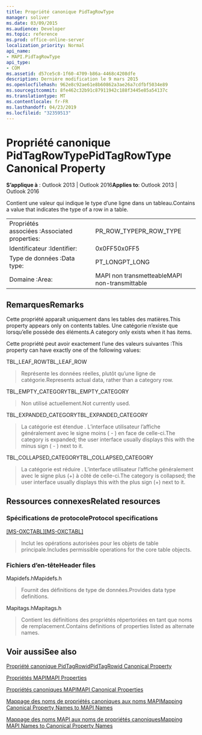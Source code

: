 ```yaml
---
title: Propriété canonique PidTagRowType
manager: soliver
ms.date: 03/09/2015
ms.audience: Developer
ms.topic: reference
ms.prod: office-online-server
localization_priority: Normal
api_name:
- MAPI.PidTagRowType
api_type:
- COM
ms.assetid: d57ce5c8-1f60-4709-b86a-4468c4208dfe
description: Dernière modification le 9 mars 2015
ms.openlocfilehash: 962e8c92ae61e8b60862a3ae26a7cdfbf5034e89
ms.sourcegitcommit: 8fe462c32b91c87911942c188f3445e85a54137c
ms.translationtype: MT
ms.contentlocale: fr-FR
ms.lasthandoff: 04/23/2019
ms.locfileid: "32359513"
---
```

# <a name="pidtagrowtype-canonical-property"></a><span data-ttu-id="00c98-103">Propriété canonique PidTagRowType</span><span class="sxs-lookup"><span data-stu-id="00c98-103">PidTagRowType Canonical Property</span></span>

  
  
<span data-ttu-id="00c98-104">**S’applique à** : Outlook 2013 | Outlook 2016</span><span class="sxs-lookup"><span data-stu-id="00c98-104">**Applies to**: Outlook 2013 | Outlook 2016</span></span> 
  
<span data-ttu-id="00c98-105">Contient une valeur qui indique le type d’une ligne dans un tableau.</span><span class="sxs-lookup"><span data-stu-id="00c98-105">Contains a value that indicates the type of a row in a table.</span></span>
  
|||
|:-----|:-----|
|<span data-ttu-id="00c98-106">Propriétés associées :</span><span class="sxs-lookup"><span data-stu-id="00c98-106">Associated properties:</span></span>  <br/> |<span data-ttu-id="00c98-107">PR_ROW_TYPE</span><span class="sxs-lookup"><span data-stu-id="00c98-107">PR_ROW_TYPE</span></span>  <br/> |
|<span data-ttu-id="00c98-108">Identificateur :</span><span class="sxs-lookup"><span data-stu-id="00c98-108">Identifier:</span></span>  <br/> |<span data-ttu-id="00c98-109">0x0FF5</span><span class="sxs-lookup"><span data-stu-id="00c98-109">0x0FF5</span></span>  <br/> |
|<span data-ttu-id="00c98-110">Type de données :</span><span class="sxs-lookup"><span data-stu-id="00c98-110">Data type:</span></span>  <br/> |<span data-ttu-id="00c98-111">PT_LONG</span><span class="sxs-lookup"><span data-stu-id="00c98-111">PT_LONG</span></span>  <br/> |
|<span data-ttu-id="00c98-112">Domaine :</span><span class="sxs-lookup"><span data-stu-id="00c98-112">Area:</span></span>  <br/> |<span data-ttu-id="00c98-113">MAPI non transmetteable</span><span class="sxs-lookup"><span data-stu-id="00c98-113">MAPI non-transmittable</span></span>  <br/> |
   
## <a name="remarks"></a><span data-ttu-id="00c98-114">Remarques</span><span class="sxs-lookup"><span data-stu-id="00c98-114">Remarks</span></span>

<span data-ttu-id="00c98-115">Cette propriété apparaît uniquement dans les tables des matières.</span><span class="sxs-lookup"><span data-stu-id="00c98-115">This property appears only on contents tables.</span></span> <span data-ttu-id="00c98-116">Une catégorie n’existe que lorsqu’elle possède des éléments.</span><span class="sxs-lookup"><span data-stu-id="00c98-116">A category only exists when it has items.</span></span>
  
<span data-ttu-id="00c98-117">Cette propriété peut avoir exactement l’une des valeurs suivantes :</span><span class="sxs-lookup"><span data-stu-id="00c98-117">This property can have exactly one of the following values:</span></span>
  
<span data-ttu-id="00c98-118">TBL_LEAF_ROW</span><span class="sxs-lookup"><span data-stu-id="00c98-118">TBL_LEAF_ROW</span></span> 
  
> <span data-ttu-id="00c98-119">Représente les données réelles, plutôt qu’une ligne de catégorie.</span><span class="sxs-lookup"><span data-stu-id="00c98-119">Represents actual data, rather than a category row.</span></span>
    
<span data-ttu-id="00c98-120">TBL_EMPTY_CATEGORY</span><span class="sxs-lookup"><span data-stu-id="00c98-120">TBL_EMPTY_CATEGORY</span></span> 
  
> <span data-ttu-id="00c98-121">Non utilisé actuellement.</span><span class="sxs-lookup"><span data-stu-id="00c98-121">Not currently used.</span></span>
    
<span data-ttu-id="00c98-122">TBL_EXPANDED_CATEGORY</span><span class="sxs-lookup"><span data-stu-id="00c98-122">TBL_EXPANDED_CATEGORY</span></span> 
  
> <span data-ttu-id="00c98-123">La catégorie est étendue . L’interface utilisateur l’affiche généralement avec le signe moins ( - ) en face de celle-ci.</span><span class="sxs-lookup"><span data-stu-id="00c98-123">The category is expanded; the user interface usually displays this with the minus sign ( - ) next to it.</span></span>
    
<span data-ttu-id="00c98-124">TBL_COLLAPSED_CATEGORY</span><span class="sxs-lookup"><span data-stu-id="00c98-124">TBL_COLLAPSED_CATEGORY</span></span> 
  
> <span data-ttu-id="00c98-125">La catégorie est réduire . L’interface utilisateur l’affiche généralement avec le signe plus (+) à côté de celle-ci.</span><span class="sxs-lookup"><span data-stu-id="00c98-125">The category is collapsed; the user interface usually displays this with the plus sign (+) next to it.</span></span>
    
## <a name="related-resources"></a><span data-ttu-id="00c98-126">Ressources connexes</span><span class="sxs-lookup"><span data-stu-id="00c98-126">Related resources</span></span>

### <a name="protocol-specifications"></a><span data-ttu-id="00c98-127">Spécifications de protocole</span><span class="sxs-lookup"><span data-stu-id="00c98-127">Protocol specifications</span></span>

<span data-ttu-id="00c98-128">[[MS-OXCTABL]](https://msdn.microsoft.com/library/d33612dc-36a8-4623-8a26-c156cf8aae4b%28Office.15%29.aspx)</span><span class="sxs-lookup"><span data-stu-id="00c98-128">[[MS-OXCTABL]](https://msdn.microsoft.com/library/d33612dc-36a8-4623-8a26-c156cf8aae4b%28Office.15%29.aspx)</span></span>
  
> <span data-ttu-id="00c98-129">Inclut les opérations autorisées pour les objets de table principale.</span><span class="sxs-lookup"><span data-stu-id="00c98-129">Includes permissible operations for the core table objects.</span></span>
    
### <a name="header-files"></a><span data-ttu-id="00c98-130">Fichiers d’en-tête</span><span class="sxs-lookup"><span data-stu-id="00c98-130">Header files</span></span>

<span data-ttu-id="00c98-131">Mapidefs.h</span><span class="sxs-lookup"><span data-stu-id="00c98-131">Mapidefs.h</span></span>
  
> <span data-ttu-id="00c98-132">Fournit des définitions de type de données.</span><span class="sxs-lookup"><span data-stu-id="00c98-132">Provides data type definitions.</span></span>
    
<span data-ttu-id="00c98-133">Mapitags.h</span><span class="sxs-lookup"><span data-stu-id="00c98-133">Mapitags.h</span></span>
  
> <span data-ttu-id="00c98-134">Contient les définitions des propriétés répertoriées en tant que noms de remplacement.</span><span class="sxs-lookup"><span data-stu-id="00c98-134">Contains definitions of properties listed as alternate names.</span></span>
    
## <a name="see-also"></a><span data-ttu-id="00c98-135">Voir aussi</span><span class="sxs-lookup"><span data-stu-id="00c98-135">See also</span></span>



[<span data-ttu-id="00c98-136">Propriété canonique PidTagRowid</span><span class="sxs-lookup"><span data-stu-id="00c98-136">PidTagRowid Canonical Property</span></span>](pidtagrowid-canonical-property.md)


[<span data-ttu-id="00c98-137">Propriétés MAPI</span><span class="sxs-lookup"><span data-stu-id="00c98-137">MAPI Properties</span></span>](mapi-properties.md)
  
[<span data-ttu-id="00c98-138">Propriétés canoniques MAPI</span><span class="sxs-lookup"><span data-stu-id="00c98-138">MAPI Canonical Properties</span></span>](mapi-canonical-properties.md)
  
[<span data-ttu-id="00c98-139">Mappage des noms de propriétés canoniques aux noms MAPI</span><span class="sxs-lookup"><span data-stu-id="00c98-139">Mapping Canonical Property Names to MAPI Names</span></span>](mapping-canonical-property-names-to-mapi-names.md)
  
[<span data-ttu-id="00c98-140">Mappage des noms MAPI aux noms de propriétés canoniques</span><span class="sxs-lookup"><span data-stu-id="00c98-140">Mapping MAPI Names to Canonical Property Names</span></span>](mapping-mapi-names-to-canonical-property-names.md)

